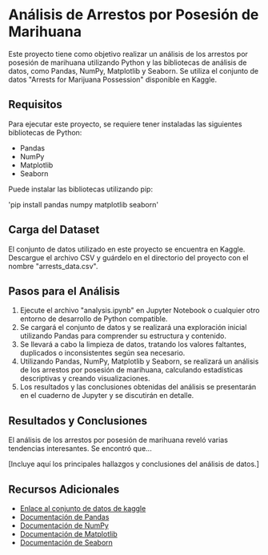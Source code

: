 # Análisis de Arrestos por Posesión de Marihuana
Este proyecto tiene como objetivo realizar un análisis de los arrestos por posesión de marihuana utilizando Python y las bibliotecas de análisis de datos, como Pandas, NumPy, Matplotlib y Seaborn. Se utiliza el conjunto de datos "Arrests for Marijuana Possession" disponible en Kaggle.

## Requisitos
Para ejecutar este proyecto, se requiere tener instaladas las siguientes bibliotecas de Python:

- Pandas
- NumPy
- Matplotlib
- Seaborn

Puede instalar las bibliotecas utilizando pip:

'pip install pandas numpy matplotlib seaborn'

## Carga del Dataset
El conjunto de datos utilizado en este proyecto se encuentra en Kaggle. Descargue el archivo CSV y guárdelo en el directorio del proyecto con el nombre "arrests_data.csv".

## Pasos para el Análisis
1. Ejecute el archivo "analysis.ipynb" en Jupyter Notebook o cualquier otro entorno de desarrollo de Python compatible.
2. Se cargará el conjunto de datos y se realizará una exploración inicial utilizando Pandas para comprender su estructura y contenido.
3. Se llevará a cabo la limpieza de datos, tratando los valores faltantes, duplicados o inconsistentes según sea necesario.
4. Utilizando Pandas, NumPy, Matplotlib y Seaborn, se realizará un análisis de los arrestos por posesión de marihuana, calculando estadísticas descriptivas y creando visualizaciones.
5. Los resultados y las conclusiones obtenidas del análisis se presentarán en el cuaderno de Jupyter y se discutirán en detalle.

## Resultados y Conclusiones
El análisis de los arrestos por posesión de marihuana reveló varias tendencias interesantes. Se encontró que...

[Incluye aquí los principales hallazgos y conclusiones del análisis de datos.]

## Recursos Adicionales

- [Enlace al conjunto de datos de kaggle](https://www.kaggle.com/datasets/utkarshx27/arrests-for-marijuana-possession)
- [Documentación de Pandas](https://pandas.pydata.org/docs/)
- [Documentación de NumPy](https://numpy.org/doc/)
- [Documentación de Matplotlib](https://matplotlib.org/stable/contents.html)
- [Documentación de Seaborn](https://seaborn.pydata.org/tutorial.html)
